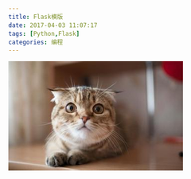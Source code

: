```yaml
---
title: Flask模版
date: 2017-04-03 11:07:17
tags: [Python,Flask]
categories: 编程
---
```

![](flask-module-2017-04-03/5.jpg)